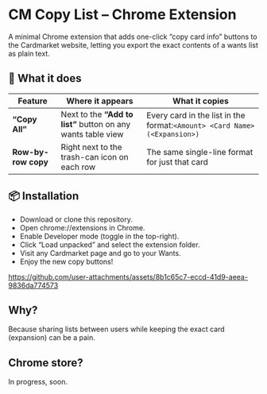 # CM Copy List – Chrome Extension
A minimal Chrome extension that adds one-click “copy card info” buttons to the Cardmarket website, letting you export the exact contents of a wants list as plain text.



## 🚀 What it does
| Feature             | Where it appears                                       | What it copies                                                                |
| ------------------- | ------------------------------------------------------ | ----------------------------------------------------------------------------- |
| **“Copy All”**      | Next to the **“Add to list”** button on any wants table view | Every card in the list in the format:`<Amount> <Card Name> (<Expansion>)`     |
| **Row-by-row copy** | Right next to the trash-can icon on each row           | The same single-line format for just that card                                |

## 📦 Installation
- Download or clone this repository.
- Open chrome://extensions in Chrome.
- Enable Developer mode (toggle in the top-right).
- Click “Load unpacked” and select the extension folder.
- Visit any Cardmarket page and go to your Wants.
- Enjoy the new copy buttons!


https://github.com/user-attachments/assets/8b1c65c7-eccd-41d9-aeea-9836da774573



  ## Why?
Because sharing lists between users while keeping the exact card (expansion) can be a pain.
## Chrome store?
In progress, soon.

